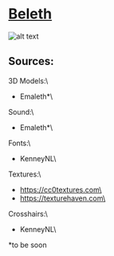 # [Beleth](https://en.wikipedia.org/wiki/Beleth)
![alt text](https://github.com/Emaleth-BSE/Beleth/tree/master/extra/screenshots/test.png?raw=true)

## Sources:
3D Models:\
* Emaleth*\

Sound:\
* Emaleth*\

Fonts:\
* KenneyNL\

Textures:\
* https://cc0textures.com\
* https://texturehaven.com\

Crosshairs:\
* KenneyNL\


*to be soon
